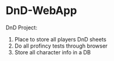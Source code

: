 # DnD-WebApp
DnD Project:
1. Place to store all players DnD sheets
2. Do all profincy tests through browser
3. Store all character info in a DB
